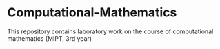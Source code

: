 # Computational-Mathematics
This repository contains laboratory work on the course of computational mathematics (MIPT, 3rd year)
